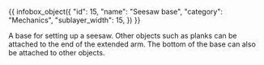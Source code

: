 {{ infobox_object({
	"id": 15,
	"name": "Seesaw base",
	"category": "Mechanics",
	"sublayer_width": 15,
}) }}

A base for setting up a seesaw. Other objects such as planks can be attached to the end of the extended arm. The bottom of the base can also be attached to other objects.
